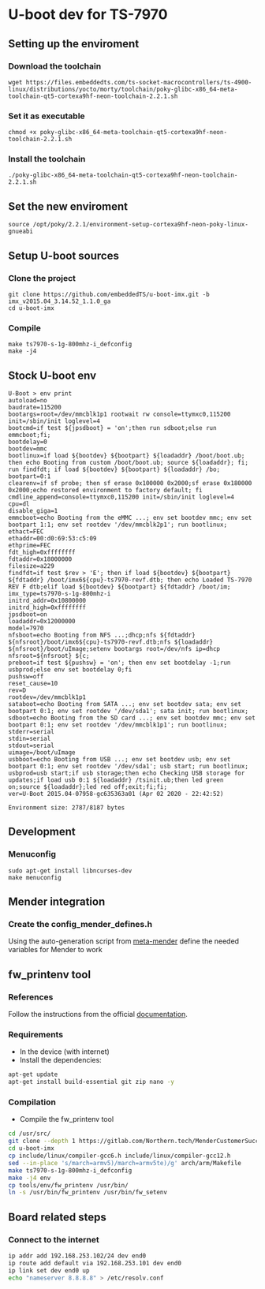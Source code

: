 
# U-boot dev for TS-7970

## Setting up the enviroment
### Download the toolchain
```
wget https://files.embeddedts.com/ts-socket-macrocontrollers/ts-4900-linux/distributions/yocto/morty/toolchain/poky-glibc-x86_64-meta-toolchain-qt5-cortexa9hf-neon-toolchain-2.2.1.sh
```

### Set it as executable
```
chmod +x poky-glibc-x86_64-meta-toolchain-qt5-cortexa9hf-neon-toolchain-2.2.1.sh
```

### Install the toolchain 
```
./poky-glibc-x86_64-meta-toolchain-qt5-cortexa9hf-neon-toolchain-2.2.1.sh
```

## Set the new enviroment
```
source /opt/poky/2.2.1/environment-setup-cortexa9hf-neon-poky-linux-gnueabi
```

## Setup U-boot sources
### Clone the project
```
git clone https://github.com/embeddedTS/u-boot-imx.git -b imx_v2015.04_3.14.52_1.1.0_ga
cd u-boot-imx
```

### Compile
```
make ts7970-s-1g-800mhz-i_defconfig
make -j4
```

## Stock U-boot env
```
U-Boot > env print
autoload=no
baudrate=115200
bootargs=root=/dev/mmcblk1p1 rootwait rw console=ttymxc0,115200 init=/sbin/init loglevel=4
bootcmd=if test ${jpsdboot} = 'on';then run sdboot;else run emmcboot;fi;
bootdelay=0
bootdev=mmc
bootlinux=if load ${bootdev} ${bootpart} ${loadaddr} /boot/boot.ub; then echo Booting from custom /boot/boot.ub; source ${loadaddr}; fi; run findfdt; if load ${bootdev} ${bootpart} ${loadaddr} /bo;
bootpart=0:1
clearenv=if sf probe; then sf erase 0x100000 0x2000;sf erase 0x180000 0x2000;echo restored environment to factory default; fi
cmdline_append=console=ttymxc0,115200 init=/sbin/init loglevel=4
cpu=dl
disable_giga=1
emmcboot=echo Booting from the eMMC ...; env set bootdev mmc; env set bootpart 1:1; env set rootdev '/dev/mmcblk2p1'; run bootlinux;
ethact=FEC
ethaddr=00:d0:69:53:c5:09
ethprime=FEC
fdt_high=0xffffffff
fdtaddr=0x18000000
filesize=a229
findfdt=if test $rev > 'E'; then if load ${bootdev} ${bootpart} ${fdtaddr} /boot/imx6${cpu}-ts7970-revf.dtb; then echo Loaded TS-7970 REV F dtb;elif load ${bootdev} ${bootpart} ${fdtaddr} /boot/im;
imx_type=ts7970-s-1g-800mhz-i
initrd_addr=0x10800000
initrd_high=0xffffffff
jpsdboot=on
loadaddr=0x12000000
model=7970
nfsboot=echo Booting from NFS ...;dhcp;nfs ${fdtaddr} ${nfsroot}/boot/imx6${cpu}-ts7970-revf.dtb;nfs ${loadaddr} ${nfsroot}/boot/uImage;setenv bootargs root=/dev/nfs ip=dhcp nfsroot=${nfsroot} ${c;
preboot=if test ${pushsw} = 'on'; then env set bootdelay -1;run usbprod;else env set bootdelay 0;fi
pushsw=off
reset_cause=10
rev=D
rootdev=/dev/mmcblk1p1
sataboot=echo Booting from SATA ...; env set bootdev sata; env set bootpart 0:1; env set rootdev '/dev/sda1'; sata init; run bootlinux;
sdboot=echo Booting from the SD card ...; env set bootdev mmc; env set bootpart 0:1; env set rootdev '/dev/mmcblk1p1'; run bootlinux;
stderr=serial
stdin=serial
stdout=serial
uimage=/boot/uImage
usbboot=echo Booting from USB ...; env set bootdev usb; env set bootpart 0:1; env set rootdev '/dev/sda1'; usb start; run bootlinux;
usbprod=usb start;if usb storage;then echo Checking USB storage for updates;if load usb 0:1 ${loadaddr} /tsinit.ub;then led green on;source ${loadaddr};led red off;exit;fi;fi;
ver=U-Boot 2015.04-07958-gc635363a01 (Apr 02 2020 - 22:42:52)

Environment size: 2787/8187 bytes

```

## Development
### Menuconfig
```
sudo apt-get install libncurses-dev
make menuconfig
```

## Mender integration
### Create the config_mender_defines.h
Using the auto-generation script from [meta-mender](https://raw.githubusercontent.com/mendersoftware/meta-mender/kirkstone/meta-mender-core/recipes-bsp/u-boot/u-boot-mender.inc) define the needed variables for Mender to work

## fw_printenv tool
### References
Follow the instructions from the official [documentation](https://docs.embeddedts.com/TS-7970#Update%20U-Boot:~:text=Boot%20section.-,Access%20U%2DBoot%20Environment%20from%20Linux,-A%20utility%20called).

### Requirements
- In the device (with internet)
- Install the dependencies:
```bash
apt-get update
apt-get install build-essential git zip nano -y
```

### Compilation
- Compile the fw_printenv tool
```bash
cd /usr/src/
git clone --depth 1 https://gitlab.com/Northern.tech/MenderCustomerSuccess/u-boot-imx-thinkipa.git -b imx_v2015.04_3.14.52_1.1.0_ga
cd u-boot-imx
cp include/linux/compiler-gcc6.h include/linux/compiler-gcc12.h
sed --in-place 's/march=armv5)/march=armv5te)/g' arch/arm/Makefile
make ts7970-s-1g-800mhz-i_defconfig
make -j4 env
cp tools/env/fw_printenv /usr/bin/
ln -s /usr/bin/fw_printenv /usr/bin/fw_setenv
```

## Board related steps
### Connect to the internet
```bash
ip addr add 192.168.253.102/24 dev end0
ip route add default via 192.168.253.101 dev end0
ip link set dev end0 up
echo "nameserver 8.8.8.8" > /etc/resolv.conf
```